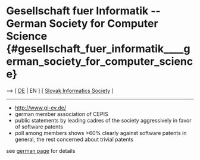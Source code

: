 # Gesellschaft fuer Informatik \-- German Society for Computer Science {#gesellschaft_fuer_informatik____german_society_for_computer_science}

\--\> \[ [ DE](SwpatgievDe "wikilink") \| EN \] \[ [ Slovak Informatics
Society](SkInformatikaEn "wikilink") \]

------------------------------------------------------------------------

-   <http://www.gi-ev.de/>
-   german member association of CEPIS
-   public statements by leading cadres of the society aggressively in
    favor of software patents
-   poll among members shows \>60% clearly against software patents in
    general, the rest concerned about trivial patents

see [ german page](SwpatgievDe "wikilink") for details
